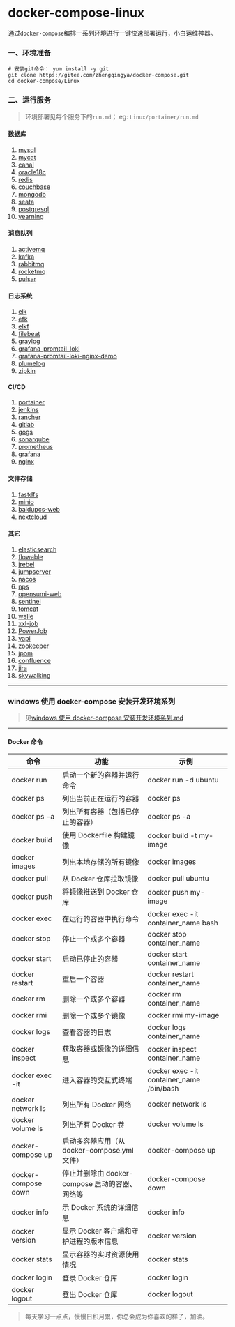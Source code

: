 # docker-compose-linux

通过`docker-compose`编排一系列环境进行一键快速部署运行，小白运维神器。

### 一、环境准备

```shell
# 安装git命令： yum install -y git
git clone https://gitee.com/zhengqingya/docker-compose.git
cd docker-compose/Linux
```

### 二、运行服务

> 环境部署见每个服务下的`run.md`；
> eg: `Linux/portainer/run.md`

#### 数据库

1. [mysql](./Linux/mysql)
2. [mycat](./Linux/mycat)
3. [canal](./Linux/canal)
4. [oracle18c](./Linux/oracle18c)
5. [redis](./Linux/redis)
6. [couchbase](./Linux/couchbase)
7. [mongodb](./Linux/mongodb)
8. [seata](./Linux/seata)
9. [postgresql](./Linux/postgresql)
10. [yearning](./Linux/yearning)

#### 消息队列

1. [activemq](./Linux/activemq)
2. [kafka](./Linux/kafka)
3. [rabbitmq](./Linux/rabbitmq)
4. [rocketmq](./Linux/rocketmq)
5. [pulsar](./Linux/pulsar)

#### 日志系统

1. [elk](./Linux/elk)
2. [efk](./Linux/efk)
3. [elkf](./Linux/elkf)
4. [filebeat](./Linux/filebeat)
5. [graylog](./Linux/graylog)
6. [grafana_promtail_loki](./Linux/grafana_promtail_loki)
7. [grafana-promtail-loki-nginx-demo](./Linux/grafana-promtail-loki-nginx-demo)
8. [plumelog](./Linux/plumelog)
9. [zipkin](./Linux/zipkin)

#### CI/CD

1. [portainer](./Linux/portainer)
2. [jenkins](./Linux/jenkins)
3. [rancher](./Linux/rancher)
4. [gitlab](./Linux/gitlab)
5. [gogs](./Linux/gogs)
6. [sonarqube](./Linux/sonarqube)
7. [prometheus](./Linux/prometheus)
8. [grafana](./Linux/grafana)
9. [nginx](./Linux/nginx)

#### 文件存储

1. [fastdfs](./Linux/fastdfs)
2. [minio](./Linux/minio)
3. [baidupcs-web](./Linux/baidupcs-web)
4. [nextcloud](./Linux/nextcloud)

#### 其它

1. [elasticsearch](./Linux/elasticsearch)
2. [flowable](./Linux/flowable)
3. [jrebel](./Linux/jrebel)
4. [jumpserver](./Linux/jumpserver)
5. [nacos](./Linux/nacos)
6. [nps](./Linux/nps)
7. [opensumi-web](./Linux/opensumi-web)
8. [sentinel](./Linux/sentinel)
9. [tomcat](./Linux/tomcat)
10. [walle](./Linux/walle)
11. [xxl-job](./Linux/xxl-job)
12. [PowerJob](./Linux/PowerJob)
13. [yapi](./Linux/yapi)
14. [zookeeper](./Linux/zookeeper)
15. [jpom](./Linux/jpom)
16. [confluence](./Linux/confluence)
17. [jira](./Linux/jira)
18. [skywalking](./Linux/skywalking)

---

### windows 使用 docker-compose 安装开发环境系列

> 见[windows 使用 docker-compose 安装开发环境系列.md](./windows使用docker-compose安装开发环境系列.md)

---
#### Docker 命令
|命令|功能|示例|
| ---- | ---- | ---- |
|docker run	|启动一个新的容器并运行命令|	docker run -d ubuntu|
|docker ps	|列出当前正在运行的容器|	docker ps|
|docker ps -a	|列出所有容器（包括已停止的容器）|	docker ps -a|
|docker build	|使用 Dockerfile 构建镜像|	docker build -t my-image|
|docker images	|列出本地存储的所有镜像|	docker images|
|docker pull	|从 Docker 仓库拉取镜像|	docker pull ubuntu|
|docker push	|将镜像推送到 Docker 仓库	|docker push my-image|
|docker exec	|在运行的容器中执行命令|	docker exec -it container_name bash|
|docker stop	|停止一个或多个容器|	docker stop container_name|
|docker start	|启动已停止的容器|	docker start container_name|
|docker restart	|重启一个容器	|docker restart container_name|
|docker rm	|删除一个或多个容器|	docker rm container_name|
|docker rmi	|删除一个或多个镜像	|docker rmi my-image|
|docker logs	|查看容器的日志|	docker logs container_name|
|docker inspect	|获取容器或镜像的详细信息|	docker inspect container_name|
|docker exec -it	|进入容器的交互式终端	|docker exec -it container_name /bin/bash|
|docker network ls	|列出所有 Docker 网络	|docker network ls|
|docker volume ls	|列出所有 Docker 卷|	docker volume ls|
|docker-compose up	|启动多容器应用（从 docker-compose.yml 文件）	|docker-compose up|
|docker-compose down |停止并删除由 docker-compose 启动的容器、网络等	|docker-compose down|
|docker info	|示 Docker 系统的详细信息|	docker info|
|docker version	|显示 Docker 客户端和守护进程的版本信息	|docker version|
|docker stats	|显示容器的实时资源使用情况	|docker stats|
|docker login	|登录 Docker 仓库|	docker login|
|docker logout	|登出 Docker 仓库	|docker logout|

> 每天学习一点点，慢慢日积月累，你总会成为你喜欢的样子，加油。
